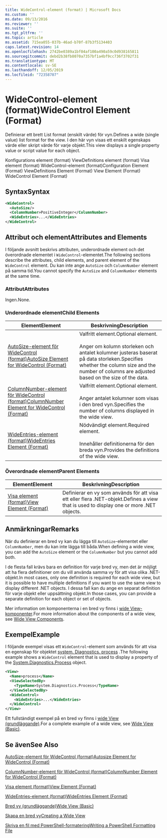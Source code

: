 ```yaml
---
title: WideControl-element (format) | Microsoft Docs
ms.custom: ''
ms.date: 09/13/2016
ms.reviewer: ''
ms.suite: ''
ms.tgt_pltfrm: ''
ms.topic: article
ms.assetid: 715ea055-037b-46ad-b70f-87b3f5134403
caps.latest.revision: 14
ms.openlocfilehash: 2742be0389a1bf04af100a490a59c0d938165811
ms.sourcegitcommit: debd2b38fb8070a7357bf1a4bf9cc736f3702f31
ms.translationtype: MT
ms.contentlocale: sv-SE
ms.lasthandoff: 12/05/2019
ms.locfileid: "72358707"
---
```

# <a name="widecontrol-element-format"></a><span data-ttu-id="1f806-102">WideControl-element (format)</span><span class="sxs-lookup"><span data-stu-id="1f806-102">WideControl Element (Format)</span></span>

<span data-ttu-id="1f806-103">Definierar ett brett List format (enskilt värde) för vyn.</span><span class="sxs-lookup"><span data-stu-id="1f806-103">Defines a wide (single value) list format for the view.</span></span> <span data-ttu-id="1f806-104">I den här vyn visas ett enskilt egenskaps värde eller skript värde för varje objekt.</span><span class="sxs-lookup"><span data-stu-id="1f806-104">This view displays a single property value or script value for each object.</span></span>

<span data-ttu-id="1f806-105">Konfigurations element (format) ViewDefinitions element (format) Visa element (format) WideControl-element (format)</span><span class="sxs-lookup"><span data-stu-id="1f806-105">Configuration Element (Format) ViewDefinitions Element (Format) View Element (Format) WideControl Element (Format)</span></span>

## <a name="syntax"></a><span data-ttu-id="1f806-106">Syntax</span><span class="sxs-lookup"><span data-stu-id="1f806-106">Syntax</span></span>

```xml
<WideControl>
  <AutoSize/>
  <ColumnNumber>PositiveInteger</ColumnNumber>
  <WideEntries>...</WideEntries>
</WideControl>
```

## <a name="attributes-and-elements"></a><span data-ttu-id="1f806-107">Attribut och element</span><span class="sxs-lookup"><span data-stu-id="1f806-107">Attributes and Elements</span></span>

<span data-ttu-id="1f806-108">I följande avsnitt beskrivs attributen, underordnade element och det överordnade elementet i `WideControl`-elementet.</span><span class="sxs-lookup"><span data-stu-id="1f806-108">The following sections describe the attributes, child elements, and parent element of the `WideControl` element.</span></span> <span data-ttu-id="1f806-109">Du kan inte ange `AutoSize` och `ColumnNumber` element på samma tid.</span><span class="sxs-lookup"><span data-stu-id="1f806-109">You cannot specify the `AutoSize` and `ColumnNumber` elements at the same time.</span></span>

### <a name="attributes"></a><span data-ttu-id="1f806-110">Attribut</span><span class="sxs-lookup"><span data-stu-id="1f806-110">Attributes</span></span>

<span data-ttu-id="1f806-111">Ingen.</span><span class="sxs-lookup"><span data-stu-id="1f806-111">None.</span></span>

### <a name="child-elements"></a><span data-ttu-id="1f806-112">Underordnade element</span><span class="sxs-lookup"><span data-stu-id="1f806-112">Child Elements</span></span>

|<span data-ttu-id="1f806-113">Element</span><span class="sxs-lookup"><span data-stu-id="1f806-113">Element</span></span>|<span data-ttu-id="1f806-114">Beskrivning</span><span class="sxs-lookup"><span data-stu-id="1f806-114">Description</span></span>|
|-------------|-----------------|
|[<span data-ttu-id="1f806-115">AutoSize-element för WideControl (format)</span><span class="sxs-lookup"><span data-stu-id="1f806-115">AutoSize Element for WideControl (Format)</span></span>](./autosize-element-for-widecontrol-format.md)|<span data-ttu-id="1f806-116">Valfritt element.</span><span class="sxs-lookup"><span data-stu-id="1f806-116">Optional element.</span></span><br /><br /> <span data-ttu-id="1f806-117">Anger om kolumn storleken och antalet kolumner justeras baserat på data storleken.</span><span class="sxs-lookup"><span data-stu-id="1f806-117">Specifies whether the column size and the number of columns are adjusted based on the size of the data.</span></span>|
|[<span data-ttu-id="1f806-118">ColumnNumber-element för WideControl (format)</span><span class="sxs-lookup"><span data-stu-id="1f806-118">ColumnNumber Element for WideControl (Format)</span></span>](./columnnumber-element-for-widecontrol-format.md)|<span data-ttu-id="1f806-119">Valfritt element.</span><span class="sxs-lookup"><span data-stu-id="1f806-119">Optional element.</span></span><br /><br /> <span data-ttu-id="1f806-120">Anger antalet kolumner som visas i den bred vyn.</span><span class="sxs-lookup"><span data-stu-id="1f806-120">Specifies the number of columns displayed in the wide view.</span></span>|
|[<span data-ttu-id="1f806-121">WideEntries-element (format)</span><span class="sxs-lookup"><span data-stu-id="1f806-121">WideEntries Element (Format)</span></span>](./wideentries-element-for-widecontrol-format.md)|<span data-ttu-id="1f806-122">Nödvändigt element.</span><span class="sxs-lookup"><span data-stu-id="1f806-122">Required element.</span></span><br /><br /> <span data-ttu-id="1f806-123">Innehåller definitionerna för den breda vyn.</span><span class="sxs-lookup"><span data-stu-id="1f806-123">Provides the definitions of the wide view.</span></span>|

### <a name="parent-elements"></a><span data-ttu-id="1f806-124">Överordnade element</span><span class="sxs-lookup"><span data-stu-id="1f806-124">Parent Elements</span></span>

|<span data-ttu-id="1f806-125">Element</span><span class="sxs-lookup"><span data-stu-id="1f806-125">Element</span></span>|<span data-ttu-id="1f806-126">Beskrivning</span><span class="sxs-lookup"><span data-stu-id="1f806-126">Description</span></span>|
|-------------|-----------------|
|[<span data-ttu-id="1f806-127">Visa element (format)</span><span class="sxs-lookup"><span data-stu-id="1f806-127">View Element (Format)</span></span>](./view-element-format.md)|<span data-ttu-id="1f806-128">Definierar en vy som används för att visa ett eller flera .NET-objekt.</span><span class="sxs-lookup"><span data-stu-id="1f806-128">Defines a view that is used to display one or more .NET objects.</span></span>|

## <a name="remarks"></a><span data-ttu-id="1f806-129">Anmärkningar</span><span class="sxs-lookup"><span data-stu-id="1f806-129">Remarks</span></span>

<span data-ttu-id="1f806-130">När du definierar en bred vy kan du lägga till `AutoSize`-elementet eller `ColumnNumber`, men du kan inte lägga till båda.</span><span class="sxs-lookup"><span data-stu-id="1f806-130">When defining a wide view, you can add the `AutoSize` element or the `ColumnNumber` but you cannot add both.</span></span>

<span data-ttu-id="1f806-131">I de flesta fall krävs bara en definition för varje bred vy, men det är möjligt att ha flera definitioner om du vill använda samma vy för att visa olika .NET-objekt.</span><span class="sxs-lookup"><span data-stu-id="1f806-131">In most cases, only one definition is required for each wide view, but it is possible to have multiple definitions if you want to use the same view to display different .NET objects.</span></span> <span data-ttu-id="1f806-132">I dessa fall kan du ange en separat definition för varje objekt eller uppsättning objekt.</span><span class="sxs-lookup"><span data-stu-id="1f806-132">In those cases, you can provide a separate definition for each object or set of objects.</span></span>

<span data-ttu-id="1f806-133">Mer information om komponenterna i en bred vy finns i [wide View-komponenter](./creating-a-wide-view.md).</span><span class="sxs-lookup"><span data-stu-id="1f806-133">For more information about the components of a wide view, see [Wide View Components](./creating-a-wide-view.md).</span></span>

## <a name="example"></a><span data-ttu-id="1f806-134">Exempel</span><span class="sxs-lookup"><span data-stu-id="1f806-134">Example</span></span>

<span data-ttu-id="1f806-135">I följande exempel visas ett `WideControl`-element som används för att visa en egenskap för objektet [system. Diagnostics. process](/dotnet/api/System.Diagnostics.Process) .</span><span class="sxs-lookup"><span data-stu-id="1f806-135">The following example shows a `WideControl` element that is used to display a property of the [System.Diagnostics.Process](/dotnet/api/System.Diagnostics.Process) object.</span></span>

```xml
<View>
  <Name>process</Name>
  <ViewSelectedBy>
    <TypeName>System.Diagnostics.Process</TypeName>
  </ViewSelectedBy>
  <WideControl>
    <WideEntries>...</WideEntries>
  </WideControl>
</View>
```

<span data-ttu-id="1f806-136">Ett fullständigt exempel på en bred vy finns i [wide View (grundläggande)](./wide-view-basic.md).</span><span class="sxs-lookup"><span data-stu-id="1f806-136">For a complete example of a wide view, see [Wide View (Basic)](./wide-view-basic.md).</span></span>

## <a name="see-also"></a><span data-ttu-id="1f806-137">Se även</span><span class="sxs-lookup"><span data-stu-id="1f806-137">See Also</span></span>

[<span data-ttu-id="1f806-138">AutoSize-element för WideControl (format)</span><span class="sxs-lookup"><span data-stu-id="1f806-138">Autosize Element for WideControl (Format)</span></span>](./autosize-element-for-widecontrol-format.md)

[<span data-ttu-id="1f806-139">ColumnNumber-element för WideControl (format)</span><span class="sxs-lookup"><span data-stu-id="1f806-139">ColumnNumber Element for WideControl (Format)</span></span>](./columnnumber-element-for-widecontrol-format.md)

[<span data-ttu-id="1f806-140">Visa element (format)</span><span class="sxs-lookup"><span data-stu-id="1f806-140">View Element (Format)</span></span>](./view-element-format.md)

[<span data-ttu-id="1f806-141">WideEntries-element (format)</span><span class="sxs-lookup"><span data-stu-id="1f806-141">WideEntries Element (Format)</span></span>](./wideentries-element-for-widecontrol-format.md)

[<span data-ttu-id="1f806-142">Bred vy (grundläggande)</span><span class="sxs-lookup"><span data-stu-id="1f806-142">Wide View (Basic)</span></span>](./wide-view-basic.md)

[<span data-ttu-id="1f806-143">Skapa en bred vy</span><span class="sxs-lookup"><span data-stu-id="1f806-143">Creating a Wide View</span></span>](./creating-a-wide-view.md)

[<span data-ttu-id="1f806-144">Skriva en fil med PowerShell-formatering</span><span class="sxs-lookup"><span data-stu-id="1f806-144">Writing a PowerShell Formatting File</span></span>](./writing-a-powershell-formatting-file.md)
